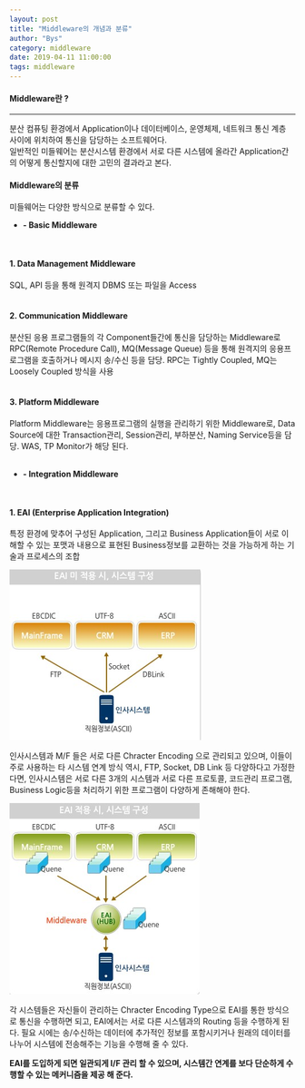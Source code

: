 ```yaml
---
layout: post
title: "Middleware의 개념과 분류"
author: "Bys"
category: middleware
date: 2019-04-11 11:00:00
tags: middleware
---
```


>
#### Middleware란 ?
------

분산 컴퓨팅 환경에서 Application이나 데이터베이스, 운영체제, 네트워크 통신 계층 사이에 위치하여 통신을 담당하는 소프트웨어다.  
일반적인 미들웨어는 분산시스템 환경에서 서로 다른 시스템에 올라간 Application간의 어떻게 통신할지에 대한 고민의 결과라고 본다.  

#### Middleware의 분류  

미들웨어는 다양한 방식으로 분류할 수 있다.

- **- Basic Middleware**
<br>

#### 1. Data Management Middleware
SQL, API 등을 통해 원격지 DBMS 또는 파일을 Access  
<br>

#### 2. Communication Middleware
분산된 응용 프로그램들의 각 Component들간에 통신을 담당하는 Middleware로 RPC(Remote Procedure Call), MQ(Message Queue) 등을 통해 원격지의 응용프로그램을 호출하거나 메시지 송/수신 등을 담당.  RPC는 Tightly Coupled, MQ는 Loosely Coupled 방식을 사용  
<br>

#### 3. Platform Middleware
Platform Middleware는 응용프로그램의 실행을 관리하기 위한 Middleware로, Data Source에 대한 Transaction관리, Session관리, 부하분산, Naming Service등을 담당. WAS, TP Monitor가 해당 된다.  
<br>


- **- Integration Middleware**
<br>

#### 1. EAI (Enterprise Application Integration)
특정 환경에 맞추어 구성된 Application, 그리고 Business Application들이 서로 이해할 수 있는 포맷과 내용으로 표현된 Business정보를 교환하는 것을 가능하게 하는 기술과 프로세스의 조합

![middleware2](/assets/it/middleware/middleware/middleware2.jpg)

인사시스템과 M/F 들은 서로 다른 Chracter Encoding 으로 관리되고 있으며, 이들이 주로 사용하는 타 시스템 연계 방식 역시, FTP, Socket, DB Link 등 다양하다고 가정한다면, 인사시스템은 서로 다른 3개의 시스템과 서로 다른 프로토콜, 코드관리 프로그램, Business Logic등을 처리하기 위한 프로그램이 다양하게 존해해야 한다.  

![middleware3](/assets/it/middleware/middleware/middleware3.jpg)


각 시스템들은 자신들이 관리하는 Chracter Encoding Type으로 EAI를 통한 방식으로 통신을 수행하면 되고, EAI에서는 서로 다른 시스템과의 Routing 등을 수행하게 된다. 필요 시에는 송/수신하는 데이터에 추가적인 정보를 포함시키거나 원래의 데이터를 나누어 시스템에 전송해주는 기능을 수행해 줄 수 있다.  

**EAI를 도입하게 되면 일관되게 I/F 관리 할 수 있으며, 시스템간 연계를 보다 단순하게 수행할 수 있는 메커니즘을 제공 해 준다.**
